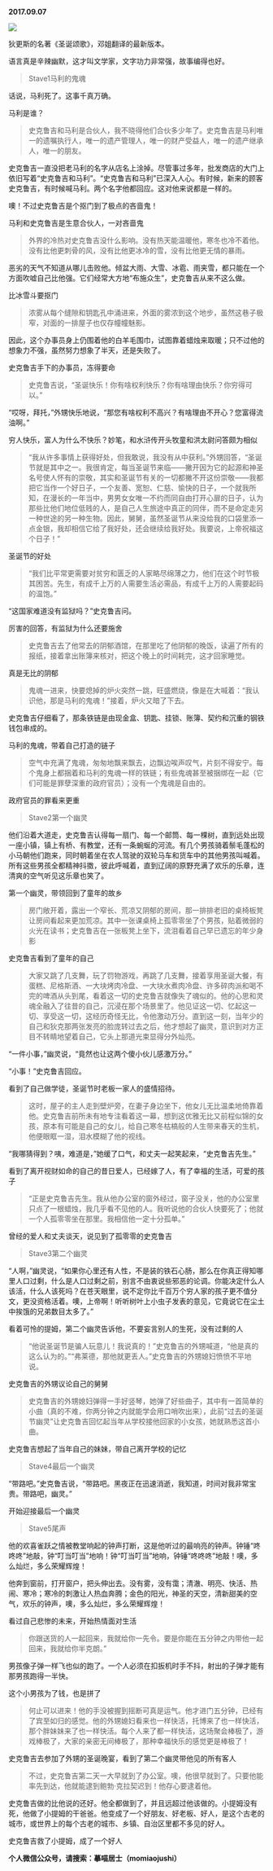 
          
**2017.09.07**

![](https://pic3.zhimg.com/v2-3b2fa7ef6ce7518070bef4649d2cf141.jpg)


狄更斯的名著《圣诞颂歌》，邓姐翻译的最新版本。

语言真是辛辣幽默，这才叫文学家，文字功力非常强，故事编得也好。
>Stave1马利的鬼魂

话说，马利死了。这事千真万确。



马利是谁？
>史克鲁吉和马利是合伙人，我不晓得他们合伙多少年了。史克鲁吉是马利唯一的遗嘱执行人，唯一的遗产管理人，唯一的财产受益人，唯一的遗产继承人，唯一的朋友。

史克鲁吉一直没把老马利的名字从店名上涂掉。尽管事过多年，批发商店的大门上依旧写着“史克鲁吉和马利”。“史克鲁吉和马利”已深入人心。有时候，新来的顾客史克鲁吉，有时候喊马利。两个名字他都回应。这对他来说都是一样的。

噢！不过史克鲁吉是个抠门到了极点的吝啬鬼！



马利和史克鲁吉是生意合伙人，一对吝啬鬼
>外界的冷热对史克鲁吉没什么影响。没有热天能温暖他，寒冬也冷不着他。没有比他更刺骨的风，没有比他更冰冷的雪，没有比他更无情的暴雨。

恶劣的天气不知道从哪儿击败他。倾盆大雨、大雪、冰雹、雨夹雪，都只能在一个方面吹嘘自己比他强。它们经常大方地“布施众生”，史克鲁吉从来不这么做。



比冰雪斗要抠门
>浓雾从每个缝隙和钥匙孔中涌进来，外面的雾浓到这个地步，虽然这巷子极窄，对面的一排屋子也仅存幢幢魅影。

因此，这个办事员身上仍围着他的白羊毛围巾，试图靠着蜡烛来取暖；只不过他的想象力不强，虽然努力想象了半天，还是失败了。



史克鲁吉手下的办事员，冻得要命
>史克鲁吉说，“圣诞快乐！你有啥权利快乐？你有啥理由快乐？你穷得可以。”

“哎呀，拜托，”外甥快乐地说，“那您有啥权利不高兴？有啥理由不开心？您富得流油啊。”



穷人快乐，富人为什么不快乐？妙笔，和水浒传开头牧童和洪太尉问答颇为相似
>“我从许多事情上获得好处，但我敢说，我没有从中获利。”外甥回答，“圣诞节就是其中之一。我很肯定，每当圣诞节来临——撇开因为它的起源和神圣名号使人怀有的崇敬，其实和圣诞节有关的一切都撇不开这份崇敬——我都把它当作一个好日子，一个友善、宽恕、仁慈、愉快的日子，一个就我所知，在漫长的一年当中，男男女女唯一不约而同自由打开心扉的日子，认为那些比他们地位低贱的人，是自己人生旅途中真正的同伴，而不是命定走另一种世途的另一种生物。因此，舅舅，虽然圣诞节从来没给我的口袋里添一点金银，我却相信它给了我好处，还会继续给我好处。我要说，上帝祝福这个日子！”



圣诞节的好处
>“我们比平常更需要对贫穷和匮乏的人家略尽绵薄之力，他们在这个时节极其困苦。先生，有成千上万的人需要生活必需品，有成千上万的人需要起码的温饱。”

“这国家难道没有监狱吗？”史克鲁吉问。



厉害的回答，有监狱为什么还要施舍
>史克鲁吉去了他常去的阴郁酒馆，在那里吃了他阴郁的晚饭，读遍了所有的报纸，接着拿出账簿来核对，把这个晚上的时间耗完，这才回家睡觉。



真是无比的阴郁
>鬼魂一进来，快要熄掉的炉火突然一跳，旺盛燃烧，像是在大喊着：“我认识他，那是马利的鬼魂！”接着，炉火又暗了下去。

史克鲁吉仔细看了，那条铁链是由现金盒、钥匙、挂锁、账簿、契约和沉重的钢铁钱包串成的。



马利的鬼魂，带着自己打造的链子
>空气中充满了鬼魂，匆匆地飘来飘去，边飘边唉声叹气，片刻不得安宁。每个鬼身上都捆着和马利的鬼魂一样的铁链；有些鬼魂甚至被捆绑在一起（它们可能是罪孽深重的政府官员）；没有一个鬼魂是自由的。



政府官员的罪看来更重
>Stave2第一个幽灵

他们沿着大道走，史克鲁吉认得每一扇门、每一个邮筒、每一棵树，直到远处出现一座小镇，镇上有桥、有教堂，还有一条蜿蜒的河流。有几个男孩骑着鬃毛蓬松的小马朝他们跑来，同时朝着坐在农人驾驶的双轮马车和货车中的其他男孩叫喊着。所有这些男孩全都精神抖擞，彼此呼喊着，直到辽阔的原野充满了欢乐的乐章，连清爽的空气听见这乐章也笑了。



第一个幽灵，带领回到了童年的故乡
>房门敞开着，露出一个窄长、荒凉又阴郁的房间，那一排排老旧的桌椅板凳让房间看起来更加荒凉。其中一张课桌椅上孤零零坐了个男孩，贴着微弱的火光在读书；史克鲁吉在一张板凳上坐下，流泪看着自己早已遗忘的年少身影



史克鲁吉看到了童年的自己
>大家又跳了几支舞，玩了罚物游戏，再跳了几支舞，接着享用圣诞大餐，有蛋糕、尼格斯酒、一大块烤肉冷盘、一大块水煮肉冷盘、许多碎肉派和喝不完的啤酒从头到尾，看着这一切的史克鲁吉就像失了魂似的。他的心思和灵魂全融入了往昔的自己，沉浸在那个场景里了。他见证这一切、忆起这一切、享受这一切，这经历奇怪无比，令他激动万分。直到这一刻，当年少的自己和狄克那两张发亮的脸庞转过去之后，他才想起了幽灵，意识到对方正目不转睛地望着自己，它头上那道光束显得分外灿亮。

“一件小事，”幽灵说，“竟然也让这两个傻小伙儿感激万分。”

“小事！”史克鲁吉回应。



看到了自己做学徒，圣诞节时老板一家人的盛情招待。
>这时，屋子的主人走到壁炉旁，在妻子身边坐下，他女儿无比温柔地倚靠着他。史克鲁吉前所未有地专注看着这一幕，想到这优雅无比又前程似锦的女孩，原本有可能是自己的女儿，给自己寒冬枯槁般的人生带来春天的生机，他便眼眶一湿，泪水模糊了他的视线。

“我哪猜得到？咦，难道是，”她缓了口气，和丈夫一起笑起来，“史克鲁吉先生。”



看到了离开视财如命的自己的昔日爱人，已经嫁了人，有了幸福的生活，可爱的孩子
>“正是史克鲁吉先生。我从他办公室的窗外经过，窗子没关，他的办公室里只点了一根蜡烛，我几乎看不见他的人。我听说他的合伙人快要死了；他就一个人孤零零坐在那里。我相信他一定十分孤单。”



曾经的爱人和丈夫谈天，说见到了孤零零的史克鲁吉
>Stave3第二个幽灵

“人啊，”幽灵说，“如果你心里还有人性，不是装的铁石心肠，那么在你真正得知哪里人口过剩，什么是人口过剩之前，别言不由衷说些邪恶的论调。你能决定什么人该活，什么人该死吗？在苍天眼里，说不定你比千百万个穷人家的孩子更不值分文，更没资格活着。噢，上帝啊！听听树叶上小虫子发表的意见，它竟说它在尘土中挨饿的兄弟数目太多了。”



看着可怜的提姆，第二个幽灵告诉他，不要妄言别人的生死，没有过剩的人
>“他说圣诞节是骗人玩意儿！我说真的！”史克鲁吉的外甥喊道，“他是真的这么认为的。”“弗莱德，那他就更丢人。”史克鲁吉的外甥媳妇愤愤不平地说。



史克鲁吉的外甥议论自己的舅舅
>史克鲁吉的外甥媳妇弹得一手好竖琴，她弹了好些曲子，其中有一首简单的小曲（真的不难，你两分钟之内就能学会用口哨吹出来），此前“过去的圣诞节幽灵”让史克鲁吉回忆起当年从学校接他回家的小女孩，她就熟悉这首小曲。



史克鲁吉想起了当年自己的妹妹，带自己离开学校的记忆
>Stave4最后一个幽灵

“带路吧。”史克鲁吉说，“带路吧。黑夜正在迅速消逝，我知道，时间对我非常宝贵。带路吧，幽灵。”



开始迎接最后一个幽灵
>Stave5尾声

他的欢喜雀跃之情被教堂响起的钟声打断，这是他听过的最响亮的钟声。钟锤“咚咚咚”地敲，钟“叮当叮当”地响！钟“叮当叮当”地响，钟锤“咚咚咚”地敲！噢，多么灿烂，多么荣耀辉煌！

他奔到窗前，打开窗户，把头伸出去。没有雾，没有霭；清澈、明亮、快活、热闹、寒冷；寒冷的刺激让人热血奔腾；金色的阳光，神圣的天空，清新甜美的空气，欢乐的钟声，噢，多么灿烂，多么荣耀辉煌！



看过自己悲惨的未来，开始热情面对生活
>你跟送货的人一起回来，我就给你一先令。要是你能在五分钟之内带他一起回来，我就给你半克朗。”

男孩像子弹一样飞也似的跑了。一个人必须在扣扳机时手不抖，射出的子弹才能有那男孩跑得一半快。



这个小男孩为了钱，也是拼了
>何止可以进来！他的手没被握到摇断可真是运气。他才进门五分钟，已经有了宾至如归的感觉。他的外甥媳妇看来也一样快活，托博来了也一样快活，那个胖妹妹来了也一样快活。每个人来了都一样快活，这场聚会棒极了，游戏棒极了，大家的亲密无间棒极了，那种幸福快乐的感觉更是棒极了！



史克鲁吉去参加了外甥的圣诞晚宴，看到了第二个幽灵带他见的所有客人
>不过，史克鲁吉第二天一大早就到了办公室。噢，他很早就到了。只要他能率先到达，他就能逮到鲍勃·克拉契迟到！他存心要逮着他。

史克鲁吉做的比他说的还好。他全都做到了，并且远超过他该做的。小提姆没有死，他做了小提姆的干爸爸。他变成了一个好朋友、好老板、好人，是这个古老的城市，或世界上的每个古老的城市、乡镇、自治区里都不多见的好人。



史克鲁吉救了小提姆，成了一个好人


**个人微信公众号，请搜索：摹喵居士（momiaojushi）**

        